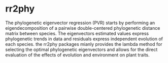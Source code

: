 # rr2phy
The phylogenetic eigenvector regression (PVR) starts by performing an eigendecomposition of a pairwise double-centered phylogenetic distance matrix between species. The eigenvectors estimated values express phylogenetic trends in data and residuals express independent evolution of each species. the rr2phy packages mianly provides the lambda method for selecting the optimal phylogenetic eigenvectors and allows for the direct evaluation of the effects of evolution and environment on plant traits.
